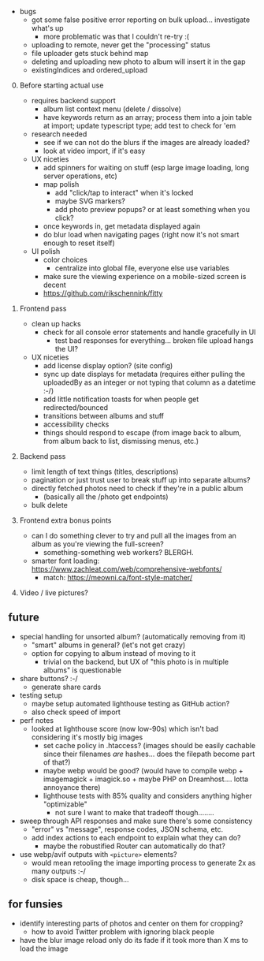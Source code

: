 - bugs
    - got some false positive error reporting on bulk upload... investigate what's up
        - more problematic was that I couldn't re-try :(
    - uploading to remote, never get the "processing" status
    - file uploader gets stuck behind map
    - deleting and uploading new photo to album will insert it in the gap
    - existingIndices and ordered_upload

0. Before starting actual use
    - requires backend support
        - album list context menu (delete / dissolve)
        - have keywords return as an array; process them into a join table at import; update typescript type; add test to check for 'em
    - research needed
        - see if we can not do the blurs if the images are already loaded?
        - look at video import, if it's easy
    - UX niceties
        - add spinners for waiting on stuff (esp large image loading, long server operations, etc)
        - map polish
            - add "click/tap to interact" when it's locked
            - maybe SVG markers?
            - add photo preview popups? or at least something when you click?
        - once keywords in, get metadata displayed again
        - do blur load when navigating pages (right now it's not smart enough to reset itself)
    - UI polish
        - color choices
            - centralize into global file, everyone else use variables
        - make sure the viewing experience on a mobile-sized screen is decent
        - https://github.com/rikschennink/fitty

1. Frontend pass
    - clean up hacks
        - check for all console error statements and handle gracefully in UI
            - test bad responses for everything... broken file upload hangs the UI?
    - UX niceties
        - add license display option? (site config)
        - sync up date displays for metadata (requires either pulling the uploadedBy as an integer or not typing that column as a datetime :-/)
        - add little notification toasts for when people get redirected/bounced
        - transitions between albums and stuff
        - accessibility checks
        - things should respond to escape (from image back to album, from album back to list, dismissing menus, etc.)
2. Backend pass
    - limit length of text things (titles, descriptions)
    - pagination or just trust user to break stuff up into separate albums?
    - directly fetched photos need to check if they're in a public album
        - (basically all the /photo get endpoints)
    - bulk delete
3. Frontend extra bonus points
    - can I do something clever to try and pull all the images from an album as you're viewing the full-screen?
        - something-something web workers? BLERGH.
    - smarter font loading: https://www.zachleat.com/web/comprehensive-webfonts/
        - match: https://meowni.ca/font-style-matcher/
4. Video / live pictures?

## future
* special handling for unsorted album? (automatically removing from it)
    - "smart" albums in general? (let's not get crazy)
    - option for copying to album instead of moving to it
        - trivial on the backend, but UX of "this photo is in multiple albums" is questionable
* share buttons? :-/
    - generate share cards
* testing setup
    - maybe setup automated lighthouse testing as GitHub action?
    - also check speed of import
* perf notes
    - looked at lighthouse score (now low-90s) which isn't bad considering it's mostly big images
        * set cache policy in .htaccess? (images should be easily cachable since their
          filenames *are* hashes... does the filepath become part of that?)
        * maybe webp would be good? (would have to compile webp + imagemagick + imagick.so + maybe PHP on Dreamhost.... lotta annoyance there)
        * lighthouse tests with 85% quality and considers anything higher "optimizable"
            - not sure I want to make that tradeoff though........
* sweep through API responses and make sure there's some consistency
    - "error" vs "message", response codes, JSON schema, etc.
    - add index actions to each endpoint to explain what they can do?
        - maybe the robustified Router can automatically do that?
* use webp/avif outputs with `<picture>` elements?
    - would mean retooling the image importing process to generate 2x as many outputs :-/
    - disk space is cheap, though...

## for funsies
* identify interesting parts of photos and center on them for cropping? 
    - how to avoid Twitter problem with ignoring black people
* have the blur image reload only do its fade if it took more than X ms to load the image
